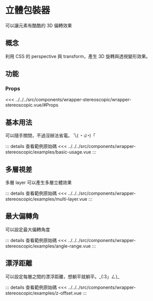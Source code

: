 <script setup>
import BasicUsage from '../../../src/components/wrapper-stereoscopic/examples/basic-usage.vue'
import MultiLayer from '../../../src/components/wrapper-stereoscopic/examples/multi-layer.vue'
import AngleRange from '../../../src/components/wrapper-stereoscopic/examples/angle-range.vue'
import ZOffset from '../../../src/components/wrapper-stereoscopic/examples/z-offset.vue'
</script>

# 立體包裝器

可以讓元素有酷酷的 3D 偏轉效果

## 概念

利用 CSS 的 perspective 與 transform，產生 3D 旋轉與透視變形效果。

## 功能

### Props

<<< ../../../src/components/wrapper-stereoscopic/wrapper-stereoscopic.vue/#Props

## 基本用法

可以隨手關閉，不過沒辦法省電。乁( ◔ ௰◔)「

<basic-usage/>

::: details 查看範例原始碼
<<< ../../../src/components/wrapper-stereoscopic/examples/basic-usage.vue
:::

## 多層視差

多層 layer 可以產生多層立體效果

<multi-layer/>

::: details 查看範例原始碼
<<< ../../../src/components/wrapper-stereoscopic/examples/multi-layer.vue
:::

## 最大偏轉角

可以設定最大偏轉角度

<angle-range/>

::: details 查看範例原始碼
<<< ../../../src/components/wrapper-stereoscopic/examples/angle-range.vue
:::

## 漂浮距離

可以設定每層之間的漂浮距離，想躺平就躺平。\_(:3」ㄥ)\_

<z-offset/>

::: details 查看範例原始碼
<<< ../../../src/components/wrapper-stereoscopic/examples/z-offset.vue
:::
